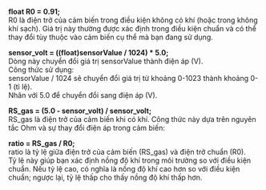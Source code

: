 **float R0 = 0.91;**    
R0 là điện trở của cảm biến trong điều kiện không có khí (hoặc trong không khí sạch). Giá trị này thường được xác định trong điều kiện chuẩn và có thể thay đổi tùy thuộc vào cảm biến cụ thể mà bạn đang sử dụng.
  
**sensor_volt = ((float)sensorValue / 1024) * 5.0;**  
Dòng này chuyển đổi giá trị sensorValue thành điện áp (V).  
Công thức sử dụng:  
sensorValue / 1024 sẽ chuyển đổi giá trị từ khoảng 0-1023 thành khoảng 0-1 (tỉ lệ).  
Nhân với 5.0 để chuyển đổi sang điện áp (V).  
    
**RS_gas = (5.0 - sensor_volt) / sensor_volt;**  
RS_gas là điện trở của cảm biến khi có khí. Công thức này dựa trên nguyên tắc Ohm và sự thay đổi điện áp trong cảm biến:  
  
**ratio = RS_gas / R0;**  
ratio là tỷ lệ giữa điện trở của cảm biến (RS_gas) và điện trở chuẩn (R0).  
Tỷ lệ này giúp bạn xác định nồng độ khí trong môi trường so với điều kiện chuẩn. Nếu tỷ lệ cao, có nghĩa là nồng độ khí cao hơn so với điều kiện chuẩn; ngược lại, tỷ lệ thấp cho thấy nồng độ khí thấp hơn.
